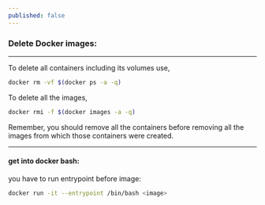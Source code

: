 ```yaml
---
published: false
---
```

### Delete Docker images:

---

To delete all containers including its volumes use,

```sh
docker rm -vf $(docker ps -a -q)
```



To delete all the images,

```sh
docker rmi -f $(docker images -a -q)
```

Remember, you should remove all the containers before removing all the images from which those containers were created.

---


#### get into docker bash:

you have to run entrypoint before image:
```sh
docker run -it --entrypoint /bin/bash <image>
```
